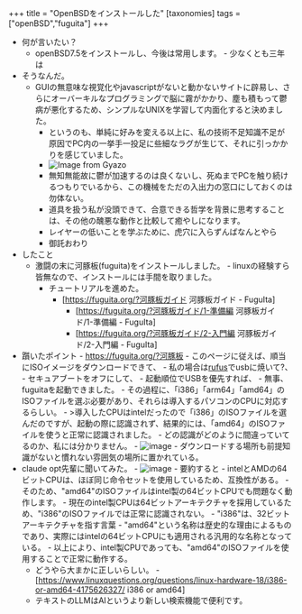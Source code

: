 +++
title = "OpenBSDをインストールした"
[taxonomies] 
    tags = ["openBSD","fuguita"] 
+++
- 何が言いたい？
	- openBSD7.5をインストールし、今後は常用します。
    		- 少なくとも三年は
- そうなんだ。
	- GUIの無意味な視覚化やjavascriptがないと動かないサイトに辟易し、さらにオーバーキルなプログラミングで脳に霧がかかり、塵も積もって鬱病が悪化するため、シンプルなUNIXを学習して内面化すると決めました。
    	- というのも、単純に好みを変える以上に、私の技術不足知識不足が原因でPC内の一挙手一投足に些細なラグが生じて、それに引っかかりを感じていました。
      	- ![Image from Gyazo](https://i.gyazo.com/f38b4b317e7b0ec4a466c98130610897.webp)
    	- 無知無能故に鬱が加速するのは良くないし、死ぬまでPCを触り続けるつもりでいるから、この機械をただの入出力の窓口にしておくのは勿体ない。
      	- 道具を扱う私が没頭できて、合意できる哲学を背景に思考することは、その他の醜悪な動作と比較して癒やしになります。
    	- レイヤーの低いことを学ぶために、虎穴に入らずんばなんとやら
    	- 御託おわり
- したこと
	- 激闘の末に河豚板(fuguita)をインストールしました。
      		- linuxの経験すら皆無なので、インストールには手間を取りました。
    	- チュートリアルを進めた。
      		- [https://fuguita.org/?河豚板ガイド 河豚板ガイド - FuguIta]
        		- [https://fuguita.org/?河豚板ガイド/1-準備編 河豚板ガイド/1-準備編 - FuguIta]
        		- [https://fuguita.org/?河豚板ガイド/2-入門編 河豚板ガイド/2-入門編 - FuguIta]
- 躓いたポイント
    	- https://fuguita.org/?河豚板
      	- このページに従えば、順当にISOイメージをダウンロードできて、
        	- 私の場合は[rufus](https://rufus.ie/ja/)でusbに焼いて?、
          		- セキュアブートをオフにして、
            			- 起動順位でUSBを優先すれば、
      	- 無事、fuguitaを起動できました。
    	- その過程に、「i386」「arm64」「amd64」のISOファイルを選ぶ必要があり、それらは導入するパソコンのCPUに対応するらしい。
    	- >導入したCPUはintelだったので「i386」のISOファイルを選んだのですが、起動の際に認識されず、結果的には、「amd64」のISOファイルを使うと正常に認識されました。
      	- どの認識がどのように間違っていてるのか、私には分かりません。
    	- ![image](https://i.gyazo.com/7f17010650e40f40efb3c379e7547b62.png)
      	- ダウンロードする場所も前提知識がないと慣れない雰囲気の場所に置かれている。
- claude opt先輩に聞いてみた。
    	- ![image](https://i.gyazo.com/87f633e4f1d6da43ace3b5ecbc367181.png)
    	- 要約すると
      		- intelとAMDの64ビットCPUは、ほぼ同じ命令セットを使用しているため、互換性がある。
          	- そのため、"amd64"のISOファイルはintel製の64ビットCPUでも問題なく動作します。
     		- 現在のintel製CPUは64ビットアーキテクチャを採用しているため、"i386"のISOファイルでは正常に認識されない。
        	- "i386"は、32ビットアーキテクチャを指す言葉
      		- "amd64"という名称は歴史的な理由によるものであり、実際にはintelの64ビットCPUにも適用される汎用的な名称となっている。
      		- 以上により、intel製CPUであっても、"amd64"のISOファイルを使用することで正常に動作する。
  	- どうやら大まかに正しいらしい。
    		- [https://www.linuxquestions.org/questions/linux-hardware-18/i386-or-amd64-4175626327/ i386 or amd64]
  	- テキストのLLMはAIというより新しい検索機能で便利です。